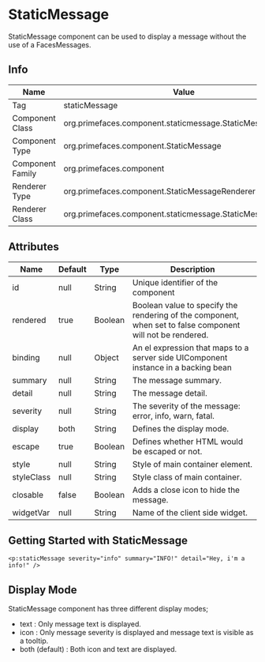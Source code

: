 # StaticMessage

StaticMessage component can be used to display a message without the use of a FacesMessages.

## Info

| Name | Value |
| --- | --- |
| Tag | staticMessage
| Component Class | org.primefaces.component.staticmessage.StaticMessage
| Component Type | org.primefaces.component.StaticMessage
| Component Family | org.primefaces.component |
| Renderer Type | org.primefaces.component.StaticMessageRenderer
| Renderer Class | org.primefaces.component.staticmessage.StaticMessageRender

## Attributes

| Name | Default | Type | Description |
| --- | --- | --- | --- |
id | null | String | Unique identifier of the component
rendered | true | Boolean | Boolean value to specify the rendering of the component, when set to false component will not be rendered.
binding | null | Object | An el expression that maps to a server side UIComponent instance in a backing bean
summary | null | String | The message summary.
detail | null | String | The message detail.
severity | null | String | The severity of the message: error, info, warn, fatal.
display | both | String | Defines the display mode.
escape | true | Boolean | Defines whether HTML would be escaped or not.
style | null | String | Style of main container element.
styleClass | null | String | Style class of main container.
closable | false | Boolean | Adds a close icon to hide the message.
widgetVar | null | String | Name of the client side widget.


## Getting Started with StaticMessage

```xhtml
<p:staticMessage severity="info" summary="INFO!" detail="Hey, i'm a info!" />
```
## Display Mode
StaticMessage component has three different display modes;

- text : Only message text is displayed.
- icon : Only message severity is displayed and message text is visible as a tooltip.
- both (default) : Both icon and text are displayed.

